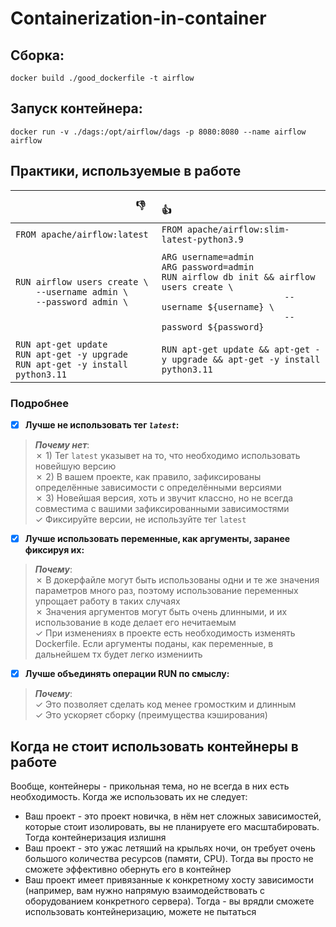 # Containerization-in-container

## Сборка:

```
docker build ./good_dockerfile -t airflow
```

## Запуск контейнера:

```
docker run -v ./dags:/opt/airflow/dags -p 8080:8080 --name airflow airflow
```

## Практики, используемые в работе

| `                       ` :thumbsdown: `                      ` | `                                    ` :thumbsup: `                                 `|
|:-|:-|
| `FROM apache/airflow:latest` | `FROM apache/airflow:slim-latest-python3.9`|
|||
| `RUN airflow users create \` <br> `    --username admin \` <br> `    --password admin \`| `ARG username=admin` <br> `ARG password=admin` <br>`RUN airflow db init && airflow users create \` <br> `                        --username ${username} \` <br> `                        --password ${password}` |
|||
|`RUN apt-get update` <br> `RUN apt-get -y upgrade` <br> `RUN apt-get -y install python3.11`|`RUN apt-get update && apt-get -y upgrade && apt-get -y install python3.11`|

### Подробнее

- [x] **Лучше не использовать тег *`latest`*:**
> ***Почему нет***: <br>
    &cross; 1) Тег `latest` указывет на то, что необходимо использовать новейшую версию <br>
    &cross; 2) В вашем проекте, как правило, зафиксированы определённые зависимости с определёнными версиями <br>
    &cross; 3) Новейшая версия, хоть и звучит классно, но не всегда совместима с вашими зафиксированными зависимостями <br>
    &check; Фиксируйте версии, не используйте тег `latest`
- [x] **Лучше использовать переменные, как аргументы, заранее фиксируя их:**
> ***Почему***: <br>
    &cross; В докерфайле могут быть использованы одни и те же значения параметров много раз, поэтому использование переменных упрощает работу в таких случаях  <br>
    &cross; Значения аргументов могут быть очень длинными, и их использование в коде делает его нечитаемым <br>
    &check; При изменениях в проекте есть необходимость изменять Dockerfile. Если аргументы поданы, как переменные, в дальнейшем тх будет легко измениить
- [x] **Лучше объединять операции RUN по смыслу:** 
> ***Почему***: <br>
    &check; Это позволяет сделать код менее громостким и длинным <br>
    &check; Это ускоряет сборку (преимущества кэширования)  <br>

## Когда не стоит использовать контейнеры в работе

Вообще, контейнеры - прикольная тема, но не всегда в них есть необходимость. Когда же использовать их не следует:

- Ваш проект - это проект новичка, в нём нет сложных зависимостей, которые стоит изолировать, вы не планируете его масштабировать. Тогда контейнеризация излишня
- Ваш проект - это ужас летяший на крыльях ночи, он требует очень большого количества ресурсов (памяти, CPU). Тогда вы просто не сможете эффективно обернуть его в контейнер
- Ваш проект имеет привязанные к конкретному хосту зависимости (например, вам нужно напрямую взаимодействовать с оборудованием конкретного сервера). Тогда - вы врядли сможете использовать контейнеризацию, можете не пытаться
